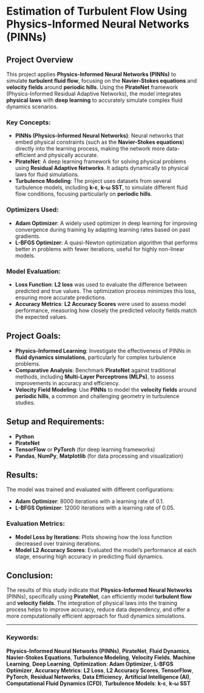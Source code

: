 # Estimation of Turbulent Flow Using Physics-Informed Neural Networks (PINNs)

## Project Overview
This project applies **Physics-Informed Neural Networks (PINNs)** to simulate **turbulent fluid flow**, focusing on the **Navier-Stokes equations** and **velocity fields** around **periodic hills**. Using the **PirateNet** framework (Physics-Informed Residual Adaptive Networks), the model integrates **physical laws** with **deep learning** to accurately simulate complex fluid dynamics scenarios.

### Key Concepts:
- **PINNs (Physics-Informed Neural Networks)**: Neural networks that embed physical constraints (such as the **Navier-Stokes equations**) directly into the learning process, making the network more data-efficient and physically accurate.
- **PirateNet**: A deep learning framework for solving physical problems using **Residual Adaptive Networks**. It adapts dynamically to physical laws for fluid simulations.
- **Turbulence Modeling**: The project uses datasets from several turbulence models, including **k-ε**, **k-ω SST**, to simulate different fluid flow conditions, focusing particularly on **periodic hills**.
  
### Optimizers Used:
- **Adam Optimizer**: A widely used optimizer in deep learning for improving convergence during training by adapting learning rates based on past gradients.
- **L-BFGS Optimizer**: A quasi-Newton optimization algorithm that performs better in problems with fewer iterations, useful for highly non-linear models.

### Model Evaluation:
- **Loss Function**: **L2 loss** was used to evaluate the difference between predicted and true values. The optimization process minimizes this loss, ensuring more accurate predictions.
- **Accuracy Metrics**: **L2 Accuracy Scores** were used to assess model performance, measuring how closely the predicted velocity fields match the expected values.

## Project Goals:
- **Physics-Informed Learning**: Investigate the effectiveness of PINNs in **fluid dynamics simulations**, particularly for complex turbulence problems.
- **Comparative Analysis**: Benchmark **PirateNet** against traditional methods, including **Multi-Layer Perceptrons (MLPs)**, to assess improvements in accuracy and efficiency.
- **Velocity Field Modeling**: Use **PINNs** to model the **velocity fields** around **periodic hills**, a common and challenging geometry in turbulence studies.

## Setup and Requirements:
- **Python**
- **PirateNet**
- **TensorFlow** or **PyTorch** (for deep learning frameworks)
- **Pandas**, **NumPy**, **Matplotlib** (for data processing and visualization)

## Results:
The model was trained and evaluated with different configurations:
- **Adam Optimizer**: 8000 iterations with a learning rate of 0.1.
- **L-BFGS Optimizer**: 12000 iterations with a learning rate of 0.05.

### Evaluation Metrics:
- **Model Loss by Iterations**: Plots showing how the loss function decreased over training iterations.
- **Model L2 Accuracy Scores**: Evaluated the model’s performance at each stage, ensuring high accuracy in predicting fluid dynamics.

## Conclusion:
The results of this study indicate that **Physics-Informed Neural Networks** (PINNs), specifically using **PirateNet**, can efficiently model **turbulent flow** and **velocity fields**. The integration of physical laws into the training process helps to improve accuracy, reduce data dependency, and offer a more computationally efficient approach for fluid dynamics simulations.


---

### Keywords:
**Physics-Informed Neural Networks (PINNs)**, **PirateNet**, **Fluid Dynamics**, **Navier-Stokes Equations**, **Turbulence Modeling**, **Velocity Fields**, **Machine Learning**, **Deep Learning**, **Optimization**: **Adam Optimizer**, **L-BFGS Optimizer**, **Accuracy Metrics**: **L2 Loss**, **L2 Accuracy Scores**, **TensorFlow**, **PyTorch**, **Residual Networks**, **Data Efficiency**, **Artificial Intelligence (AI)**, **Computational Fluid Dynamics (CFD)**, **Turbulence Models**: **k-ε**, **k-ω SST**


